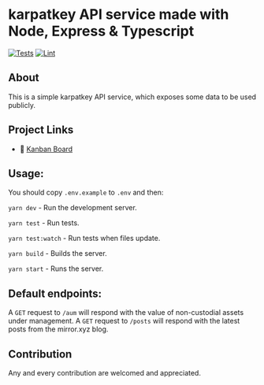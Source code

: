 # karpatkey API service made with Node, Express & Typescript

[![Tests](https://github.com/KarpatkeyDAO/karpatkey-nc-aum-api/workflows/Tests/badge.svg)](https://github.com/KarpatkeyDAO/karpatkey-nc-aum-api/actions?query=workflow%3ATests)
[![Lint](https://github.com/KarpatkeyDAO/karpatkey-nc-aum-api/workflows/Lint/badge.svg)](https://github.com/KarpatkeyDAO/karpatkey-nc-aum-api/actions?query=workflow%3ALint)

## About
This is a simple karpatkey API service, which exposes some data to be used publicly.

## Project Links
- 📰 [Kanban Board](https://github.com/orgs/KarpatkeyDAO/projects/2)

## Usage:

You should copy `.env.example` to `.env` and then:

`yarn dev` - Run the development server.

`yarn test` - Run tests.

`yarn test:watch` - Run tests when files update.

`yarn build` - Builds the server.

`yarn start` - Runs the server.

## Default endpoints:

A `GET` request to `/aum` will respond with the value of non-custodial assets under management.
A `GET` request to `/posts` will respond with the latest posts from the mirror.xyz blog.

## Contribution
Any and every contribution are welcomed and appreciated.
